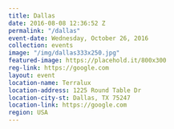 ```yaml
---
title: Dallas
date: 2016-08-08 12:36:52 Z
permalink: "/dallas"
event-date: Wednesday, October 26, 2016
collection: events
image: "/img/dallas333x250.jpg"
featured-image: https://placehold.it/800x300
reg-link: https://google.com
layout: event
location-name: Terralux
location-address: 1225 Round Table Dr
location-city-st: Dallas, TX 75247
location-link: https://google.com
region: USA
---
```


